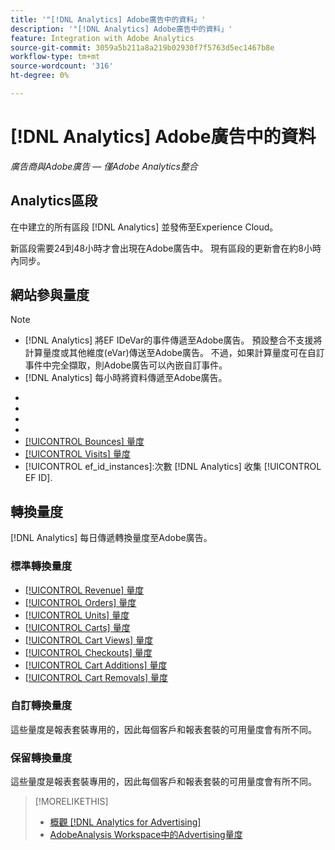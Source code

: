 ```yaml
---
title: '"[!DNL Analytics] Adobe廣告中的資料」'
description: '"[!DNL Analytics] Adobe廣告中的資料」'
feature: Integration with Adobe Analytics
source-git-commit: 3059a5b211a8a219b02930f7f5763d5ec1467b8e
workflow-type: tm+mt
source-wordcount: '316'
ht-degree: 0%

---
```


# [!DNL Analytics] Adobe廣告中的資料

*廣告商與Adobe廣告 — 僅Adobe Analytics整合*

## Analytics區段

在中建立的所有區段 [!DNL Analytics] 並發佈至Experience Cloud。

新區段需要24到48小時才會出現在Adobe廣告中。 現有區段的更新會在約8小時內同步。

<!-- I added "metric" to some of the links below, even though it looks redundant, because of syntax limitations: If you use [!DNL] or [!UICONTROL] as the sole text of a link (such as [[!UICONTROL Revenue]], the tag is included in the link text (such as "[!UICONTROL Revenue]") when it's published. -->

## 網站參與量度

>[!NOTE]
>
>* [!DNL Analytics] 將EF IDeVar的事件傳遞至Adobe廣告。  預設整合不支援將計算量度或其他維度(eVar)傳送至Adobe廣告。 不過，如果計算量度可在自訂事件中完全擷取，則Adobe廣告可以內嵌自訂事件。
>* [!DNL Analytics] 每小時將資料傳遞至Adobe廣告。


* [!UICONTROL Timespent_secs_1stvisit]:訪客首次造訪期間在網站上逗留的秒數。
* [!UICONTROL Timespent_secs_total]:點擊回顧期間內所有造訪在網站上逗留的總秒數。
* [!UICONTROL Pageviews_1stvisit]:訪客首次造訪期間網站的頁面檢視次數。
* [!UICONTROL Pageviews_total]:點擊回顧期間內，網站上所有造訪的頁面檢視總數。
* [[!UICONTROL Bounces] 量度](https://experienceleague.adobe.com/docs/analytics/components/metrics/bounces.html)
* [[!UICONTROL Visits] 量度](https://experienceleague.adobe.com/docs/analytics/components/metrics/visits.html)
* [!UICONTROL ef_id_instances]:次數 [!DNL Analytics] 收集 [!UICONTROL EF ID].

## 轉換量度

[!DNL Analytics] 每日傳遞轉換量度至Adobe廣告。

### 標準轉換量度

* [[!UICONTROL Revenue] 量度](https://experienceleague.adobe.com/docs/analytics/components/metrics/revenue.html)
* [[!UICONTROL Orders] 量度](https://experienceleague.adobe.com/docs/analytics/components/metrics/orders.html)
* [[!UICONTROL Units] 量度](https://experienceleague.adobe.com/docs/analytics/components/metrics/units.html)
* [[!UICONTROL Carts] 量度](https://experienceleague.adobe.com/docs/analytics/components/metrics/carts.html)
* [[!UICONTROL Cart Views] 量度](https://experienceleague.adobe.com/docs/analytics/components/metrics/cart-views.html)
* [[!UICONTROL Checkouts] 量度](https://experienceleague.adobe.com/docs/analytics/components/metrics/checkouts.html)
* [[!UICONTROL Cart Additions] 量度](https://experienceleague.adobe.com/docs/analytics/components/metrics/cart-additions.html)
* [[!UICONTROL Cart Removals] 量度](https://experienceleague.adobe.com/docs/analytics/components/metrics/cart-removals.html)

### 自訂轉換量度

這些量度是報表套裝專用的，因此每個客戶和報表套裝的可用量度會有所不同。

### 保留轉換量度

這些量度是報表套裝專用的，因此每個客戶和報表套裝的可用量度會有所不同。

>[!MORELIKETHIS]
>
>* [概觀 [!DNL Analytics for Advertising]](overview.md)
>* [AdobeAnalysis Workspace中的Advertising量度](/help/integrations/analytics/advertising-metrics-in-analytics.md)

